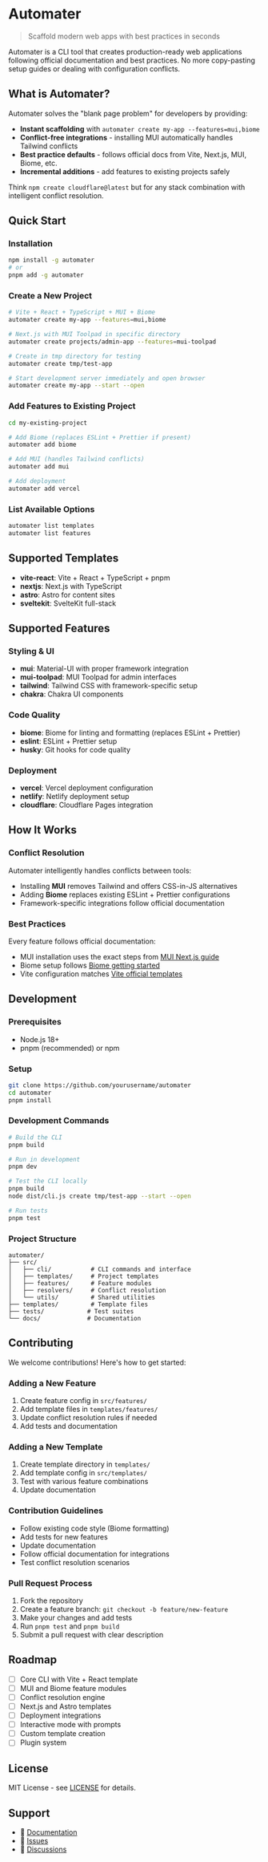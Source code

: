 # Automater

> Scaffold modern web apps with best practices in seconds

Automater is a CLI tool that creates production-ready web applications following official documentation and best practices. No more copy-pasting setup guides or dealing with configuration conflicts.

## What is Automater?

Automater solves the "blank page problem" for developers by providing:

- **Instant scaffolding** with `automater create my-app --features=mui,biome`
- **Conflict-free integrations** - installing MUI automatically handles Tailwind conflicts
- **Best practice defaults** - follows official docs from Vite, Next.js, MUI, Biome, etc.
- **Incremental additions** - add features to existing projects safely

Think `npm create cloudflare@latest` but for any stack combination with intelligent conflict resolution.

## Quick Start

### Installation
```bash
npm install -g automater
# or
pnpm add -g automater
```

### Create a New Project
```bash
# Vite + React + TypeScript + MUI + Biome
automater create my-app --features=mui,biome

# Next.js with MUI Toolpad in specific directory
automater create projects/admin-app --features=mui-toolpad

# Create in tmp directory for testing
automater create tmp/test-app

# Start development server immediately and open browser
automater create my-app --start --open
```

### Add Features to Existing Project
```bash
cd my-existing-project

# Add Biome (replaces ESLint + Prettier if present)
automater add biome

# Add MUI (handles Tailwind conflicts)
automater add mui

# Add deployment
automater add vercel
```

### List Available Options
```bash
automater list templates
automater list features
```

## Supported Templates

- **vite-react**: Vite + React + TypeScript + pnpm
- **nextjs**: Next.js with TypeScript
- **astro**: Astro for content sites
- **sveltekit**: SvelteKit full-stack

## Supported Features

### Styling & UI
- **mui**: Material-UI with proper framework integration
- **mui-toolpad**: MUI Toolpad for admin interfaces
- **tailwind**: Tailwind CSS with framework-specific setup
- **chakra**: Chakra UI components

### Code Quality
- **biome**: Biome for linting and formatting (replaces ESLint + Prettier)
- **eslint**: ESLint + Prettier setup
- **husky**: Git hooks for code quality

### Deployment
- **vercel**: Vercel deployment configuration
- **netlify**: Netlify deployment setup
- **cloudflare**: Cloudflare Pages integration

## How It Works

### Conflict Resolution
Automater intelligently handles conflicts between tools:

- Installing **MUI** removes Tailwind and offers CSS-in-JS alternatives
- Adding **Biome** replaces existing ESLint + Prettier configurations
- Framework-specific integrations follow official documentation

### Best Practices
Every feature follows official documentation:
- MUI installation uses the exact steps from [MUI Next.js guide](https://mui.com/material-ui/integrations/nextjs/)
- Biome setup follows [Biome getting started](https://biomejs.dev/guides/getting-started/)
- Vite configuration matches [Vite official templates](https://vitejs.dev/guide/)

## Development

### Prerequisites
- Node.js 18+
- pnpm (recommended) or npm

### Setup
```bash
git clone https://github.com/yourusername/automater
cd automater
pnpm install
```

### Development Commands
```bash
# Build the CLI
pnpm build

# Run in development
pnpm dev

# Test the CLI locally
pnpm build
node dist/cli.js create tmp/test-app --start --open

# Run tests
pnpm test
```

### Project Structure
```
automater/
├── src/
│   ├── cli/           # CLI commands and interface
│   ├── templates/     # Project templates
│   ├── features/      # Feature modules
│   ├── resolvers/     # Conflict resolution
│   └── utils/         # Shared utilities
├── templates/         # Template files
├── tests/            # Test suites
└── docs/             # Documentation
```

## Contributing

We welcome contributions! Here's how to get started:

### Adding a New Feature
1. Create feature config in `src/features/`
2. Add template files in `templates/features/`
3. Update conflict resolution rules if needed
4. Add tests and documentation

### Adding a New Template
1. Create template directory in `templates/`
2. Add template config in `src/templates/`
3. Test with various feature combinations
4. Update documentation

### Contribution Guidelines
- Follow existing code style (Biome formatting)
- Add tests for new features
- Update documentation
- Follow official documentation for integrations
- Test conflict resolution scenarios

### Pull Request Process
1. Fork the repository
2. Create a feature branch: `git checkout -b feature/new-feature`
3. Make your changes and add tests
4. Run `pnpm test` and `pnpm build`
5. Submit a pull request with clear description

## Roadmap

- [ ] Core CLI with Vite + React template
- [ ] MUI and Biome feature modules
- [ ] Conflict resolution engine
- [ ] Next.js and Astro templates
- [ ] Deployment integrations
- [ ] Interactive mode with prompts
- [ ] Custom template creation
- [ ] Plugin system

## License

MIT License - see [LICENSE](LICENSE) for details.

## Support

- 📖 [Documentation](docs/)
- 🐛 [Issues](https://github.com/yourusername/automater/issues)
- 💬 [Discussions](https://github.com/yourusername/automater/discussions)
